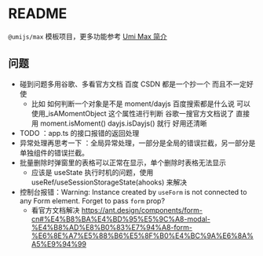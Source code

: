 # README

`@umijs/max` 模板项目，更多功能参考 [Umi Max 简介](https://umijs.org/docs/max/introduce)

## 问题

- 碰到问题多用谷歌、多看官方文档 百度 CSDN 都是一个抄一个 而且不一定好使
  - 比如 如何判断一个对象是不是 moment/dayjs 百度搜索都是什么说 可以使用\_isAMomentObject 这个属性进行判断 谷歌一搜官方文档说了 直接用 moment.isMoment() dayjs.isDayjs() 就行 好用还清晰
- TODO ：app.ts 的接口报错的返回处理
- 异常处理再思考一下 ：全局异常处理，一部分是全局的错误拦截，另一部分是单独组件的错误拦截。
- 批量删除时弹窗里的表格可以正常在显示，单个删除时表格无法显示
  - 应该是 useState 执行时机的问题，使用 useRef/useSessionStorageState(ahooks) 来解决
- 控制台报错：Warning: Instance created by `useForm` is not connected to any Form element. Forget to pass `form` prop?
  - 看官方文档解决 https://ant.design/components/form-cn#%E4%B8%BA%E4%BD%95%E5%9C%A8-modal-%E4%B8%AD%E8%B0%83%E7%94%A8-form-%E6%8E%A7%E5%88%B6%E5%8F%B0%E4%BC%9A%E6%8A%A5%E9%94%99
